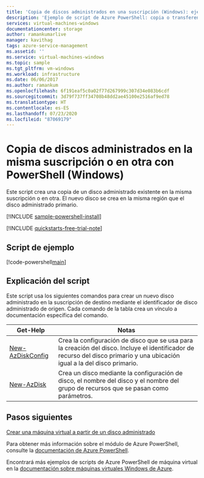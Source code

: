 ```yaml
---
title: 'Copia de discos administrados en una suscripción (Windows): ejemplo de PowerShell'
description: 'Ejemplo de script de Azure PowerShell: copia o transferencia de discos administrados en la misma suscripción o en otra'
services: virtual-machines-windows
documentationcenter: storage
author: ramankumarlive
manager: kavithag
tags: azure-service-management
ms.assetid: ''
ms.service: virtual-machines-windows
ms.topic: sample
ms.tgt_pltfrm: vm-windows
ms.workload: infrastructure
ms.date: 06/06/2017
ms.author: ramankum
ms.openlocfilehash: 6f191eaf5c0a02f77d267999c307d34e083b6cdf
ms.sourcegitcommit: 3d79f737ff34708b48dd2ae45100e2516af9ed78
ms.translationtype: HT
ms.contentlocale: es-ES
ms.lasthandoff: 07/23/2020
ms.locfileid: "87069179"
---
```

# <a name="copy-managed-disks-in-the-same-subscription-or-different-subscription-with-powershell-windows"></a>Copia de discos administrados en la misma suscripción o en otra con PowerShell (Windows)

Este script crea una copia de un disco administrado existente en la misma suscripción o en otra. El nuevo disco se crea en la misma región que el disco administrado primario.   

[!INCLUDE [sample-powershell-install](../../../includes/sample-powershell-install.md)]

[!INCLUDE [quickstarts-free-trial-note](../../../includes/quickstarts-free-trial-note.md)]

 

## <a name="sample-script"></a>Script de ejemplo

[!code-powershell[main](../../../powershell_scripts/virtual-machine/copy-managed-disks-to-same-or-different-subscription/copy-managed-disks-to-same-or-different-subscription.ps1 "Copy managed disk")]


## <a name="script-explanation"></a>Explicación del script

Este script usa los siguientes comandos para crear un nuevo disco administrado en la suscripción de destino mediante el identificador de disco administrado de origen. Cada comando de la tabla crea un vínculo a documentación específica del comando.

| Get-Help | Notas |
|---|---|
| [New-AzDiskConfig](/powershell/module/az.compute/new-azdiskconfig) | Crea la configuración de disco que se usa para la creación del disco. Incluye el identificador de recurso del disco primario y una ubicación igual a la del disco primario.  |
| [New-AzDisk](/powershell/module/az.compute/new-azdisk) | Crea un disco mediante la configuración de disco, el nombre del disco y el nombre del grupo de recursos que se pasan como parámetros. |


## <a name="next-steps"></a>Pasos siguientes

[Crear una máquina virtual a partir de un disco administrado](./virtual-machines-windows-powershell-sample-create-vm-from-managed-os-disks.md?toc=%2fpowershell%2fmodule%2ftoc.json)

Para obtener más información sobre el módulo de Azure PowerShell, consulte la [documentación de Azure PowerShell](/powershell/azure/).

Encontrará más ejemplos de scripts de Azure PowerShell de máquina virtual en la [documentación sobre máquinas virtuales Windows de Azure](../windows/powershell-samples.md?toc=%2fazure%2fvirtual-machines%2fwindows%2ftoc.json).

